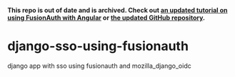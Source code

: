 **This repo is out of date and is archived. Check out [an updated tutorial on using FusionAuth with Angular](https://fusionauth.io/docs/quickstarts/quickstart-python-django-web) or [the updated GitHub repository](https://github.com/FusionAuth/fusionauth-quickstart-python-django-web).**


# django-sso-using-fusionauth
django app with sso using fusionauth and mozilla_django_oidc
